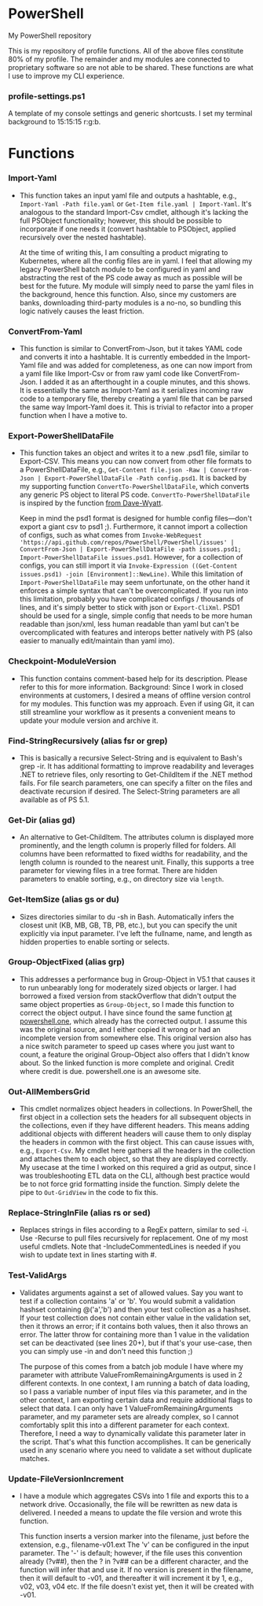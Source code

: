 # PowerShell
My PowerShell repository

This is my repository of profile functions. All of the above files constitute 80% of my profile. The remainder and my modules are connected to proprietary software so are not able to be shared. These functions are what I use to improve my CLI experience.

### profile-settings.ps1

  A template of my console settings and generic shortcusts. I set my terminal background to 15:15:15 r:g:b.

# Functions

### Import-Yaml

* This function takes an input yaml file and outputs a hashtable, e.g., `Import-Yaml -Path file.yaml` or `Get-Item file.yaml | Import-Yaml`. It's analogous to the standard Import-Csv cmdlet, although it's lacking the full PSObject functionality; however, this should be possible to incorporate if one needs it (convert hashtable to PSObject, applied recursively over the nested hashtable).

  At the time of writing this, I am consulting a product migrating to Kubernetes, where all the config files are in yaml. I feel that allowing my legacy PowerShell batch module to be configured in yaml and abstracting the rest of the PS code away as much as possible will be best for the future. My module will simply need to parse the yaml files in the background, hence this function. Also, since my customers are banks, downloading third-party modules is a no-no, so bundling this logic natively causes the least friction.

### ConvertFrom-Yaml

* This function is similar to ConvertFrom-Json, but it takes YAML code and converts it into a hashtable. It is currently embedded in the Import-Yaml file and was added for completeness, as one can now import from a yaml file like Import-Csv or from raw yaml code like ConvertFrom-Json. I added it as an afterthought in a couple minutes, and this shows. It is essentially the same as Import-Yaml as it serializes incoming raw code to a temporary file, thereby creating a yaml file that can be parsed the same way Import-Yaml does it. This is trivial to refactor into a proper function when I have a motive to.

### Export-PowerShellDataFile

* This function takes an object and writes it to a new .psd1 file, similar to Export-CSV. This means you can now convert from other file formats to a PowerShellDataFile, e.g., `Get-Content file.json -Raw | ConvertFrom-Json | Export-PowerShellDataFile -Path config.psd1`. It is backed by my supporting function `ConvertTo-PowerShellDataFile`, which converts any generic PS object to literal PS code. `ConvertTo-PowerShellDataFile` is inspired by the function [from Dave-Wyatt](https://stackoverflow.com/a/34383464/6076137).

  Keep in mind the psd1 format is designed for humble config files—don't export a giant csv to psd1 ;). Furthermore, it cannot import a collection of configs, such as what comes from `Invoke-WebRequest 'https://api.github.com/repos/PowerShell/PowerShell/issues' | ConvertFrom-Json | Export-PowerShellDataFile -path issues.psd1; Import-PowerShellDataFile issues.psd1`. However, for a collection of configs, you can still import it via `Invoke-Expression ((Get-Content issues.psd1) -join [Environment]::NewLine)`. While this limitation of `Import-PowerShellDataFile` may seem unfortunate, on the other hand it enforces a simple syntax that can't be overcomplicated. If you run into this limitation, probably you have complicated configs / thousands of lines, and it's simply better to stick with json or `Export-CliXml`. PSD1 should be used for a single, simple config that needs to be more human readable than json/xml, less human readable than yaml but can't be overcomplicated with features and interops better natively with PS (also easier to manually edit/maintain than yaml imo).

### Checkpoint-ModuleVersion
* This function contains comment-based help for its description. Please refer to this for more information. Background: Since I work in closed environments at customers, I desired a means of offline version control for my modules. This function was my approach. Even if using Git, it can still streamline your workflow as it presents a convenient means to update your module version and archive it.

### Find-StringRecursively (alias fsr or grep)
* This is basically a recursive Select-String and is equivalent to Bash's grep -ir. It has additional formatting to improve readability and leverages .NET to retrieve files, only resorting to Get-ChildItem if the .NET method fails. For file search parameters, one can specify a filter on the files and deactivate recursion if desired. The Select-String parameters are all available as of PS 5.1.

### Get-Dir (alias gd)
* An alternative to Get-ChildItem. The attributes column is displayed more prominently, and the length column is properly filled for folders. All columns have been reformatted to fixed widths for readability, and the length column is rounded to the nearest unit. Finally, this supports a tree parameter for viewing files in a tree format. There are hidden parameters to enable sorting, e.g., on directory size via `length`.

### Get-ItemSize (alias gs or du)
* Sizes directories similar to du -sh in Bash. Automatically infers the closest unit (KB, MB, GB, TB, PB, etc.), but you can specify the unit explicitly via input parameter. I've left the fullname, name, and length as hidden properties to enable sorting or selects.

### Group-ObjectFixed (alias grp)
* This addresses a performance bug in Group-Object in V5.1 that causes it to run unbearably long for moderately sized objects or larger. I had borrowed a fixed version from stackOverflow that didn't output the same object properties as `Group-Object`, so I made this function to correct the object output. I have since found the same function [at powershell.one](https://powershell.one/tricks/performance/group-object), which already has the corrected output. I assume this was the original source, and I either copied it wrong or had an incomplete version from somewhere else. This original version also has a nice switch parameter to speed up cases where you just want to count, a feature the original Group-Object also offers that I didn't know about. So the linked function is more complete and original. Credit where credit is due. powershell.one is an awesome site.

### Out-AllMembersGrid
* This cmdlet normalizes object headers in collections. In PowerShell, the first object in a collection sets the headers for all subsequent objects in the collections, even if they have different headers. This means adding additional objects with different headers will cause them to only display the headers in common with the first object. This can cause issues with, e.g., `Export-Csv`. My cmdlet here gathers all the headers in the collection and attaches them to each object, so that they are displayed correctly. My usecase at the time I worked on this required a grid as output, since I was troubleshooting ETL data on the CLI, although best practice would be to not force grid formatting inside the function. Simply delete the pipe to `Out-GridView` in the code to fix this.

### Replace-StringInFile (alias rs or sed)
* Replaces strings in files according to a RegEx pattern, similar to sed -i. Use -Recurse to pull files recursively for replacement. One of my most useful cmdlets. Note that -IncludeCommentedLines is needed if you wish to update text in lines starting with #.

### Test-ValidArgs
* Validates arguments against a set of allowed values. Say you want to test if a collection contains 'a' or 'b'. You would submit a validation hashset containing @('a','b') and then your test collection as a hashset. If your test collection does not contain either value in the validation set, then it throws an error; if it contains both values, then it also throws an error. The latter throw for containing more than 1 value in the validation set can be deactivated (see lines 20+), but if that's your use-case, then you can simply use -in and don't need this function ;)

  The purpose of this comes from a batch job module I have where my parameter with attribute ValueFromRemainingArguments is used in 2 different contexts. In one context, I am running a batch of data loading, so I pass a variable number of input files via this parameter, and in the other context, I am exporting certain data and require additional flags to select that data. I can only have 1 ValueFromRemainingArguments parameter, and my parameter sets are already complex, so I cannot comfortably split this into a different parameter for each context. Therefore, I need a way to dynamically validate this parameter later in the script. That's what this function accomplishes. It can be generically used in any scenario where you need to validate a set without duplicate matches.

### Update-FileVersionIncrement

* I have a module which aggregates CSVs into 1 file and exports this to a network drive.  Occasionally, the file will be rewritten as new data is delivered. I needed a means to update the file version and wrote this function.

  This function inserts a version marker into the filename, just before the extension, e.g., filename-v01.ext The 'v' can be configured in the input parameter. The '-' is default; however, if the file uses this convention already (?v##), then the ? in ?v## can be a different character, and the function will infer that and use it. If no version is present in the filename, then it will default to -v01, and thereafter it will increment it by 1, e.g., v02, v03, v04 etc. If the file doesn't exist yet, then it will be created with -v01.
